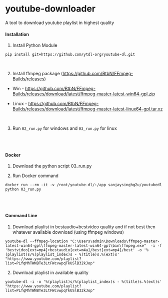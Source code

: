 # youtube-downloader
A tool to download youtube playlist in highest quality


#### Installation

1. Install Python Module

```
pip install git+https://github.com/ytdl-org/youtube-dl.git
``` 

<br>

2. Install ffmpeg package (https://github.com/BtbN/FFmpeg-Builds/releases)

- Win - https://github.com/BtbN/FFmpeg-Builds/releases/download/latest/ffmpeg-master-latest-win64-gpl.zip

- Linux - https://github.com/BtbN/FFmpeg-Builds/releases/download/latest/ffmpeg-master-latest-linux64-gpl.tar.xz

<br>

3. Run `02_run.py` for windows and `03_run.py` for linux


<br><br>

#### Docker

1. Download the python script 03_run.py

2. Run Docker command
```
docker run --rm -it -v /root/youtube-dl/:/app sanjaysinghg2u/youtubedl python 03_run.py
```

<br><br>

#### Command Line

1. Download playlist in bestaudio+bestvideo quality and if not best then whatever available download (using ffmpeg windows)

```
youtube-dl --ffmpeg-location "C:\Users\admin\Downloads\ffmpeg-master-latest-win64-gpl\ffmpeg-master-latest-win64-gpl\bin\ffmpeg.exe"  -i -f 'bestvideo[ext=mp4]+bestaudio[ext=m4a]/best[ext=mp4]/best' -o '%(playlist)s/%(playlist_index)s - %(title)s.%(ext)s' "https://www.youtube.com/playlist?list=PLfqMhTWNBTe3LtFWcvwpqTkUSlB32kJop"
```

2. Download playlist in available quality

```
youtube-dl -i -o '%(playlist)s/%(playlist_index)s - %(title)s.%(ext)s' "https://www.youtube.com/playlist?list=PLfqMhTWNBTe3LtFWcvwpqTkUSlB32kJop"
```
